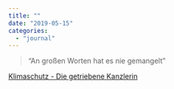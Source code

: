 ```yaml
---
title: ""
date: "2019-05-15"
categories: 
  - "journal"
---
```


> “An großen Worten hat es nie gemangelt”

[Klimaschutz - Die getriebene Kanzlerin](https://pca.st/episode/4592129e-1e07-4c47-934d-845001ec7767)
